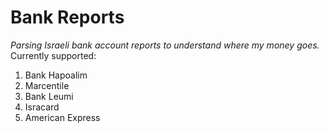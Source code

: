 Bank Reports
============

*Parsing Israeli bank account reports to understand where my money goes.*
Currently supported:
1. Bank Hapoalim
1. Marcentile
1. Bank Leumi
1. Isracard
1. American Express
